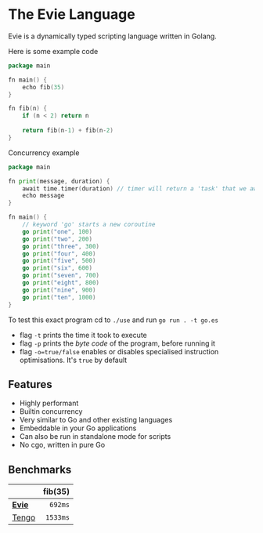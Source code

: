 # The Evie Language

Evie is a dynamically typed scripting language written in Golang.

Here is some example code
```go
package main

fn main() {
    echo fib(35)
}

fn fib(n) {
    if (n < 2) return n
    
    return fib(n-1) + fib(n-2)
}
```

Concurrency example
```go
package main

fn print(message, duration) {
    await time.timer(duration) // timer will return a 'task' that we await on
    echo message
}

fn main() {
    // keyword 'go' starts a new coroutine
    go print("one", 100)
    go print("two", 200)
    go print("three", 300)
    go print("four", 400)
    go print("five", 500)
    go print("six", 600)
    go print("seven", 700)
    go print("eight", 800)
    go print("nine", 900)
    go print("ten", 1000)
}
```
To test this exact program cd to `./use` and run `go run . -t go.es`
- flag `-t` prints the time it took to execute
- flag `-p` prints the *byte code* of the program, before running it
- flag `-o=true/false` enables or disables specialised instruction optimisations. It's `true` by default

## Features
- Highly performant
- Builtin concurrency
- Very similar to Go and other existing languages
- Embeddable in your Go applications
- Can also be run in standalone mode for scripts
- No cgo, written in pure Go

## Benchmarks
| | fib(35)  |
| :--- |    ---: |
| [**Evie**](https://github.com/hxkhan/evie) | `692ms` |
| [Tengo](https://github.com/d5/tengo) | `1533ms` |